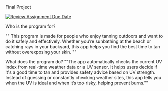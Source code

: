 Final Project

[![Review Assignment Due Date](https://classroom.github.com/assets/deadline-readme-button-22041afd0340ce965d47ae6ef1cefeee28c7c493a6346c4f15d667ab976d596c.svg)](https://classroom.github.com/a/Y49tTL6w)


Who is the program for?

"" This program is made for people who enjoy tanning outdoors and want to do it safely and effectively. Whether you’re sunbathing at the beach or catching rays in your backyard, this app helps you find the best time to tan without overexposing your skin. ""


What does the program do? 
""The app automatically checks the current UV index from real-time weather data or a UV sensor. It helps users decide if it's a good time to tan and provides safety advice based on UV strength. Instead of guessing or constantly checking weather sites, this app tells you when the UV is ideal and when it’s too risky, helping prevent burns.""

